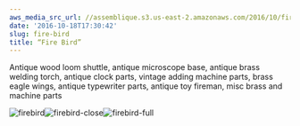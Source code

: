 ```yaml
---
aws_media_src_url: //assemblique.s3.us-east-2.amazonaws.com/2016/10/firebird.jpg
date: '2016-10-18T17:30:42'
slug: fire-bird
title: “Fire Bird”
---
```


 Antique wood loom shuttle, antique microscope base, antique brass welding torch, antique clock parts, vintage adding machine parts, brass eagle wings, antique typewriter parts, antique toy fireman, misc brass and machine parts

 ![firebird](//assemblique.s3.us-east-2.amazonaws.com/2016/10/firebird.jpg?w=602)![firebird-close](//assemblique.s3.us-east-2.amazonaws.com/2016/10/firebird-close.jpg?w=602)![firebird-full](//assemblique.s3.us-east-2.amazonaws.com/2016/10/firebird-full.jpg?w=602)